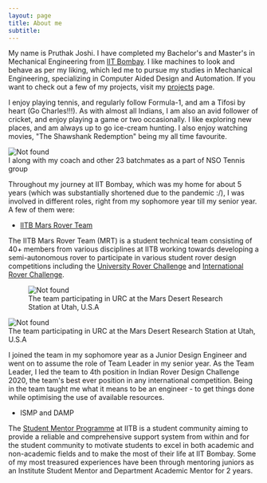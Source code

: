 ```yaml
---
layout: page
title: About me
subtitle: 
---
```


My name is Pruthak Joshi. I have completed my Bachelor's and Master's in Mechanical Engineering from [IIT Bombay](https://www.iitb.ac.in/). I like machines to look and behave as per my liking, which led me to pursue my studies in Mechanical Engineering, specializing in Computer Aided Design and Automation. If you want to check out a few of my projects, visit my [projects](https://pruthakjoshi.github.io/projects/) page. 

I enjoy playing tennis, and regularly follow Formula-1, and am a Tifosi by heart (Go Charles!!!). As with almost all Indians, I am also an avid follower of cricket, and enjoy playing a game or two occasionally. I like exploring new places, and am always up to go ice-cream hunting. I also enjoy watching movies, "The Shawshank Redemption" being my all time favourite.

<div class="text-center">
	<img src="{{ 'assets/img/tennis.jpeg' | relative_url }}" alt="Not found" />
	<figcaption>I along with my coach and other 23 batchmates as a part of NSO Tennis group</figcaption>
</div>

Throughout my journey at IIT Bombay, which was my home for about 5 years (which was substantially shortened due to the pandemic :/), I was involved in different roles, right from my sophomore year till my senior year. A few of them were:

- [IITB Mars Rover Team](https://iitbmartian.github.io/)

The IITB Mars Rover Team (MRT) is a student technical team consisting of 40+ members from various disciplines at IITB working towards developing a semi-autonomous rover to participate in various student rover design competitions including the [University Rover Challenge](https://urc.marssociety.org/) and [International Rover Challenge](https://roverchallenge.org/). 
<figure>
	<img src="{{ 'assets/img/mrt.JPG' | relative_url }}" alt="Not found" />
	<figcaption>The team participating in URC at the Mars Desert Research Station at Utah, U.S.A</figcaption>
</figure>
<div class="text-center">
	<img src="{{ 'assets/img/mrt.JPG' | relative_url }}" alt="Not found" />
	<figcaption>The team participating in URC at the Mars Desert Research Station at Utah, U.S.A</figcaption>
</div>
 
I joined the team in my sophomore year as a Junior Design Engineer and went on to assume the role of Team Leader in my senior year. As the Team Leader, I led the team to 4th position in Indian Rover Design Challenge 2020, the team's best ever position in any international competition. Being in the team taught me what it means to be an engineer - to get things done while optimising the use of available resources.

- ISMP and DAMP 

The [Student Mentor Programme](https://smp.gymkhana.iitb.ac.in/index.html) at IITB is a student community aiming to provide a reliable and comprehensive support system from within and for the student community to motivate students to excel in both academic and non-academic fields and to make the most of their life at IIT Bombay. Some of my most treasured experiences have been through mentoring juniors as an Institute Student Mentor and Department Academic Mentor for 2 years. 

